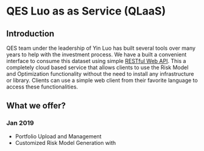 # QES Luo as as Service (QLaaS)

## Introduction
QES team under the leadership of Yin Luo has built several tools over many years to help with the investment process. We have a built a convenient interface to consume this dataset using simple [RESTful Web API](https://en.wikipedia.org/wiki/Representational_state_transfer). This a completely cloud based service that allows clients to use the Risk Model and Optimization functionality without the need to install any infrastructure or library. Clients can use a simple web client from their favorite language to access these functionalities. 

## What we offer?

### Jan 2019
- Portfolio Upload and Management
- Customized Risk Model Generation with 
